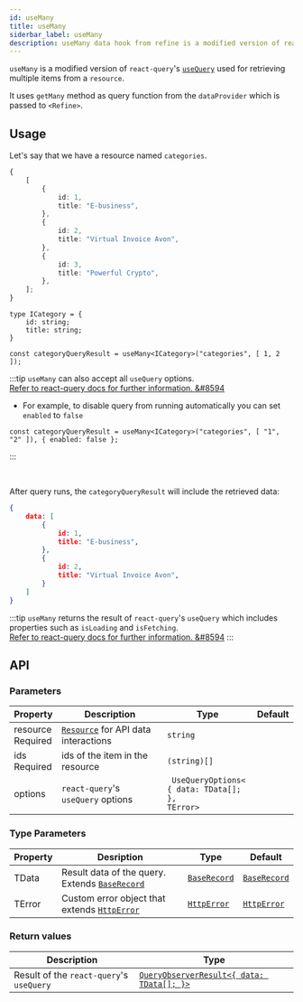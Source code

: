 ```yaml
---
id: useMany
title: useMany
siderbar_label: useMany
description: useMany data hook from refine is a modified version of react-query's useQuery for retrieving multiple items from a resource
---
```


`useMany` is a modified version of `react-query`'s [`useQuery`](https://react-query.tanstack.com/guides/queries) used for retrieving multiple items from a `resource`.

It uses `getMany` method as query function from the `dataProvider` which is passed to `<Refine>`.  


## Usage

Let's say that we have a resource named `categories`.

```ts title="https://api.fake-rest.refine.dev/categories"
{
    [
        {
            id: 1,
            title: "E-business",
        },
        {
            id: 2,
            title: "Virtual Invoice Avon",
        },
        {
            id: 3,
            title: "Powerful Crypto",
        },
    ];
}
```


```tsx
type ICategory = {
    id: string;
    title: string;
}

const categoryQueryResult = useMany<ICategory>("categories", [ 1, 2 ]);
```

:::tip
`useMany` can also accept all `useQuery` options.  
[Refer to react-query docs for further information. &#8594](https://react-query.tanstack.com/reference/useQuery)

- For example, to disable query from running automatically you can set `enabled` to `false`

```tsx
const categoryQueryResult = useMany<ICategory>("categories", [ "1", "2" ]), { enabled: false };
```
:::

<br />

After query runs, the `categoryQueryResult` will include the retrieved data:


```json title="categoryQueryResult.data"
{
    data: [
        {
            id: 1,
            title: "E-business",
        },
        {
            id: 2,
            title: "Virtual Invoice Avon",
        }
    ]
}
```



:::tip
`useMany` returns the result of `react-query`'s `useQuery` which includes properties such as `isLoading` and `isFetching`.  
[Refer to react-query docs for further information. &#8594](https://react-query.tanstack.com/reference/useQuery)
:::

## API

### Parameters


| Property                                                                                            | Description                               | Type                                                        | Default |
| --------------------------------------------------------------------------------------------------- | ----------------------------------------- | ----------------------------------------------------------- | ------- |
| <div className="required-block"><div>resource</div> <div className=" required">Required</div></div> | [`Resource`](#) for API data interactions | `string`                                                    |         |
| ids <div className="required">Required</div>                                                        | ids of the item in the resource           | `(string)[]`                                                |         |
| options                                                                                             | `react-query`'s `useQuery` options        | ` UseQueryOptions<`<br/>`{ data: TData[]; },`<br/>`TError>` |         |

### Type Parameters


| Property | Desription                                                                 | Type                                     | Default                                  |
| -------- | -------------------------------------------------------------------------- | ---------------------------------------- | ---------------------------------------- |
| TData    | Result data of the query. Extends [`BaseRecord`](../../interfaces.md#baserecord) | [`BaseRecord`](../../interfaces.md#baserecord) | [`BaseRecord`](../../interfaces.md#baserecord) |
| TError   | Custom error object that extends [`HttpError`](../../interfaces.md#httperror)    | [`HttpError`](../../interfaces.md#httperror)   | [`HttpError`](../../interfaces.md#httperror)   |

### Return values

| Description                              | Type                                                                                             |
| ---------------------------------------- | ------------------------------------------------------------------------------------------------ |
| Result of the `react-query`'s `useQuery` | [`QueryObserverResult<{ data: TData[]; }>`](https://react-query.tanstack.com/reference/useQuery) |

